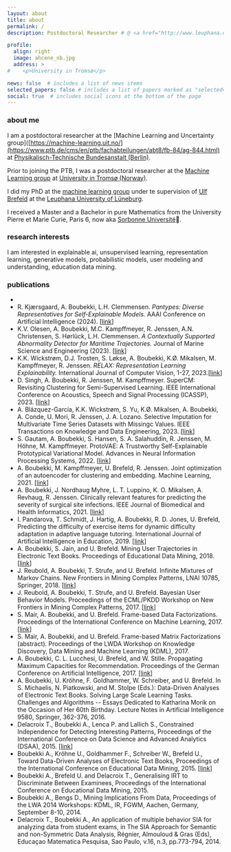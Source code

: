```yaml
---
layout: about
title: about
permalink: /
description: Postdoctoral Researcher # @ <a href="http://www.leuphana.de/en/home.html">UiT The Arctic University of Norway</a>

profile:
  align: right
  image: ahcene_nb.jpg
  address: >
#    <p>University in Tromsø</p>

news: false  # includes a list of news items
selected_papers: false # includes a list of papers marked as "selected={true}"
social: true  # includes social icons at the bottom of the page
---
```


### about me

I am a postdoctoral researcher at the [Machine Learning and Uncertainty group]([https://machine-learning.uit.no/](https://www.ptb.de/cms/en/ptb/fachabteilungen/abt8/fb-84/ag-844.html) at [Physikalisch-Technische Bundesanstalt (Berlin)](https://www.ptb.de). 

Prior to joining the PTB, I was a postdoctoral researcher at the [Machine Learning group](https://machine-learning.uit.no/) at [University in Tromsø (Norway)](https://www.uit.no/en). 

I did my PhD at the [machine learning group](http://ml3.leuphana.de/team.html) under te supervision of [Ulf Brefeld](http://ml3.leuphana.de/ulf.html) at the [Leuphana University of Lüneburg](http://www.leuphana.de/en/home.html).

I received a Master and a Bachelor in pure Mathematics from the University Pierre et Marie Curie, Paris 6, now aka [Sorbonne Université](https://www.sorbonne-universite.fr/)🤷.


### research interests

I am interested in explainable ai, unsupervised learning, representation learning, generative models, probabilistic models, user modeling and understanding, education data mining.


### publications

<ul>
  <li>
    
  </li>
  <li>
    R. Kjærsgaard, A. Boubekki, L.H. Clemmensen. <i> Pantypes: Diverse Representatives for Self-Explainable Models.</i> AAAI Conference on Artificial Intelligence (2024). [<a href="https://github.com/Ahcene-B/ahcene-b.github.io/blob/main/_data/Pantypes_AAAI.pdf">link</a>]
  <li>
    K.V. Olesen, A. Boubekki, M.C. Kampffmeyer, R. Jenssen, A.N. Christensen, S. Hørlück, L.H. Clemmensen. <i>A Contextually Supported Abnormality Detector for Maritime Trajectories. </i> Journal of Marine Science and
Engineering (2023). [<a href="https://www.mdpi.com/2077-1312/11/11/2085/pdf">link</a>]
  </li>
  <li>
    K.K. Wickstrøm, D.J. Trosten, S. Løkse, A. Boubekki, K.Ø. Mikalsen, M. Kampffmeyer, R. Jenssen. <i>RELAX: Representation Learning Explainability.</i>  International Journal of Computer Vision, 1-27, 2023.[<a href="https://link.springer.com/content/pdf/10.1007/s11263-023-01773-2.pdf">link</a>]
  </li>
  
  
  <li>
    D. Singh, A. Boubekki, R. Jenssen, M. Kampffmeyer. SuperCM: Revisiting Clustering for Semi-Supervised Learning. IEEE International Conference on Acoustics, Speech and Signal Processing (ICASSP), 2023. [<a href="https://sigport.org/sites/default/files/docs/ICASSP_2k23.pdf">link</a>]
  </li>
  
  
  <li>
    A. Blázquez-García, K.K. Wickstrøm, S. Yu, K.Ø. Mikalsen, A. Boubekki, A. Conde, U. Mori, R. Jenssen, J. A. Lozano. Selective Imputation for Multivariate Time Series Datasets with Missingc Values. IEEE Transactions on Knowledge and Data Engineering, 2023. [<a href="https://munin.uit.no/bitstream/handle/10037/31585/article.pdf">link</a>]
  </li>
  
  
  <li>
    S. Gautam, A. Boubekki, S. Hansen, S. A. Salahuddin, R. Jenssen, M. Höhne, M. Kampffmeyer. ProtoVAE: A Trustworthy Self-Explainable Prototypical Variational Model.  Advances in Neural Information Processing Systems, 2022. [<a href="https://arxiv.org/pdf/2210.08151">link</a>]
  </li>

  
  <li>
    A. Boubekki, M. Kampffmeyer, U. Brefeld, R. Jenssen. Joint optimization of an autoencoder for clustering and embedding. Machine Learning, 2021. [<a href="https://link.springer.com/article/10.1007/s10994-021-06015-5">link</a>]
  </li>

  <li>
    A. Boubekki, J. Nordhaug Myhre, L. T. Luppino, K. O. Mikalsen, A. Revhaug, R. Jenssen. Clinically relevant features for predicting the severity of surgical site infections. IEEE Journal of Biomedical and Health Informatics, 2021. [<a href="https://ieeexplore.ieee.org/abstract/document/9580628">link</a>]
  </li>

  <li>
    I. Pandarova, T. Schmidt, J. Hartig, A. Boubekki, R. D. Jones, U. Brefeld, Predicting the difficulty of exercise items for dynamic difficulty adaptation in adaptive language tutoring. International Journal of Artificial Intelligence in Education, 2019. [<a href="https://link.springer.com/article/10.1007/s40593-019-00180-4">link</a>]
  </li>

  <li>
    A. Boubekki, S. Jain, and U. Brefeld. Mining User Trajectories in Electronic Text Books. Proceedings of Educational Data Mining, 2018. [<a href="https://files.eric.ed.gov/fulltext/ED593110.pdf">link</a>]
  </li>
    
  <li>
    J. Reubold, A. Boubekki, T. Strufe, and U. Brefeld. Infinite Mixtures of Markov Chains. New Frontiers in Mining Complex Patterns, LNAI 10785, Springer, 2018. [<a href="https://openreview.net/pdf?id=_lxJN02SXKQ">link</a>]
  </li>
    
  <li>
    J. Reubold, A. Boubekki, T. Strufe, and U. Brefeld. Bayesian User Behavior Models. Proceedings of the ECML/PKDD Workshop on New Frontiers in Mining Complex Patterns, 2017. [<a href="http://www.di.uniba.it/~loglisci/NFmcp17/NFMCP_2017_paper_2.pdf">link</a>]
  </li>
    
  <li>
    S. Mair, A. Boubekki, and U. Brefeld. Frame-based Data Factorizations. Proceedings of the International Conference on Machine Learning, 2017. [<a href="http://proceedings.mlr.press/v70/mair17a.html">link</a>]
  </li>
    
  <li>
    S. Mair, A. Boubekki, and U. Brefeld. Frame-based Matrix Factorizations (abstract). Proceedings of the LWDA Workshop on Knowledge Discovery, Data Mining and Machine Learning (KDML), 2017.
  </li>
    
  <li>
    A. Boubekki, C. L. Lucchesi, U. Brefeld, and W. Stille. Propagating Maximum Capacities for Recommendation. Proceedings of the German Conference on Artificial Intelligence, 2017. [<a href="https://mediatum.ub.tum.de/doc/1380314/ckn6u6a9ezuyoeg5iqf27q7ub.OnlineMultiObject.pdf#page=89">link</a>]
  </li>
    
  <li>
    A. Boubekki, U. Kröhne, F. Goldhammer, W. Schreiber, and U. Brefeld. In S. Michaelis, N. Piatkowski, and M. Stolpe (Eds.): Data-Driven Analyses of Electronic Text Books. Solving Large Scale Learning Tasks. Challenges and Algorithms -- Essays Dedicated to Katharina Morik on the Occasion of Her 60th Birthday. Lecture Notes in Artificial Intelligence 9580, Springer, 362-376, 2016. 
  </li>
    
  <li>
    Delacroix T., Boubekki A., Lenca P. and Lallich S., Constrained Independence for Detecting Interesting Patterns, Proceedings of the International Conference on Data Science and Advanced Analytics (DSAA), 2015. [<a href="https://ieeexplore.ieee.org/abstract/document/7344897">link</a>]
  </li>
    
  <li>
    Boubekki A., Kröhne U., Goldhammer F., Schreiber W., Brefeld U., Toward Data-Driven Analyses of Electronic Text Books, Proceedings of the International Conference on Educational Data Mining, 2015. [<a href="https://doi.org/10.1007/978-3-319-41706-6_20">link</a>]
  </li>
    
  <li>
    Boubekki A., Brefeld U. and Delacroix T., Generalising IRT to Discriminate Between Examinees, Proceedings of the International  Conference on Educational Data Mining, 2015. 
  </li>
    
  <li>
    Boubekki A., Bengs D., Mining Implications From Data, Proceedings of the LWA 2014 Workshops: KDML, IR, FGWM, Aachen, Germany, September 8-10, 2014. 
  </li>
    
  <li>
    Delacroix T., Boubekki A., An application of multiple behavior SIA for analyzing data from student exams, in The SIA Approach for Semantic and non-Symmetric Data Analysis, Régnier, Almouloud & Gras (Eds), Educaçao Matematica Pesquisa, Sao Paulo, v.16, n.3, pp.773-794, 2014. 
  </li>
</ul>

